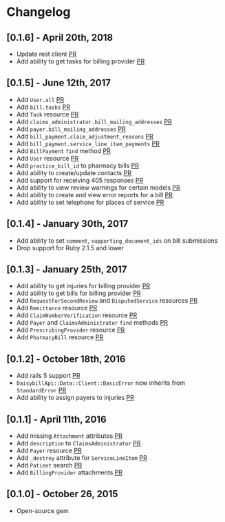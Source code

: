 # Changelog

## [0.1.6] - April 20th, 2018
- Update rest client                                      [PR](https://github.com/daisybill/daisybill_api/pull/113)
- Add ability to get tasks for billing provider           [PR](https://github.com/daisybill/daisybill_api/pull/111)

## [0.1.5] - June 12th, 2017
- Add `User.all`                                          [PR](https://github.com/daisybill/daisybill_api/pull/106)
- Add `bill.tasks`                                        [PR](https://github.com/daisybill/daisybill_api/pull/103)
- Add `Task` resource                                     [PR](https://github.com/daisybill/daisybill_api/pull/103)
- Add `claims_administrator.bill_mailing_addresses`       [PR](https://github.com/daisybill/daisybill_api/pull/99)
- Add `payer.bill_mailing_addresses`                      [PR](https://github.com/daisybill/daisybill_api/pull/99)
- Add `bill_payment.claim_adjustment_reasons`             [PR](https://github.com/daisybill/daisybill_api/pull/100)
- Add `bill_payment.service_line_item_payments`           [PR](https://github.com/daisybill/daisybill_api/pull/100)
- Add `BillPayment` `find` method                         [PR](https://github.com/daisybill/daisybill_api/pull/104)
- Add `User` resource                                     [PR](https://github.com/daisybill/daisybill_api/pull/105)
- Add `practice_bill_id` to pharmacy bills                [PR](https://github.com/daisybill/daisybill_api/pull/96)
- Add ability to create/update contacts                   [PR](https://github.com/daisybill/daisybill_api/pull/95)
- Add support for receiving 405 responses                 [PR](https://github.com/daisybill/daisybill_api/pull/93)
- Add ability to view review warnings for certain models  [PR](https://github.com/daisybill/daisybill_api/pull/92)
- Add ability to create and view error reports for a bill [PR](https://github.com/daisybill/daisybill_api/pull/84)
- Add ability to set telephone for places of service      [PR](https://github.com/daisybill/daisybill_api/pull/87)

## [0.1.4] - January 30th, 2017
- Add ability to set `comment`, `supporting_document_ids` on bill submissions
- Drop support for Ruby 2.1.5 and lower

## [0.1.3] - January 25th, 2017
- Add ability to get injuries for billing provider              [PR](https://github.com/daisybill/daisybill_api/pull/74)
- Add ability to get bills for billing provider                 [PR](https://github.com/daisybill/daisybill_api/pull/73)
- Add `RequestForSecondReview` and `DisputedService` resources  [PR](https://github.com/daisybill/daisybill_api/pull/72)
- Add `Remittance` resource                                     [PR](https://github.com/daisybill/daisybill_api/pull/70)
- Add `ClaimNumberVerification` resource                        [PR](https://github.com/daisybill/daisybill_api/pull/69)
- Add `Payer` and `ClaimsAdministrator` `find` methods          [PR](https://github.com/daisybill/daisybill_api/pull/67)
- Add `PrescribingProvider` resource                            [PR](https://github.com/daisybill/daisybill_api/pull/67)
- Add `PharmacyBill` resource                                   [PR](https://github.com/daisybill/daisybill_api/pull/65)

## [0.1.2] - October 18th, 2016
- Add rails 5 support                                                         [PR](https://github.com/daisybill/daisybill_api/pull/64)
- `DaisybillApi::Data::Client::BasicError` now inherits from `StandardError`  [PR](https://github.com/daisybill/daisybill_api/pull/62)
- Add ability to assign payers to injuries                                    [PR](https://github.com/daisybill/daisybill_api/pull/55)

## [0.1.1] - April 11th, 2016
- Add missing `Attachment` attributes             [PR](https://github.com/daisybill/daisybill_api/pull/46)
- Add `description` to `ClaimsAdministrator`      [PR](https://github.com/daisybill/daisybill_api/pull/53)
- Add `Payer` resource                            [PR](https://github.com/daisybill/daisybill_api/pull/52)
- Add `_destroy` attribute for `ServiceLineItem`  [PR](https://github.com/daisybill/daisybill_api/pull/50)
- Add `Patient` search                            [PR](https://github.com/daisybill/daisybill_api/pull/48)
- Add `BillingProvider` attachments               [PR](https://github.com/daisybill/daisybill_api/pull/47)

## [0.1.0] - October 26, 2015
- Open-source gem
